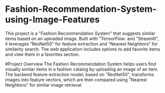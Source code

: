 # Fashion-Recommendation-System-using-Image-Features
This project is a "Fashion Recommendation System" that suggests similar items based on an uploaded image. 
Built with  "TensorFlow: and "Streamlit", it leverages "ResNet50" for feature extraction and "Nearest Neighbors" for similarity search. 
The web application includes options to add favorite items and view them in a favorites section.

#Project Overview
The Fashion Recommendation System helps users find visually similar items in a fashion catalog by uploading an image of an item. 
The backend feature extraction model, based on "ResNet50", transforms images into feature vectors, which are then compared using "Nearest Neighbors" for similar image retrieval.

